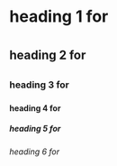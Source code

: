 # heading 1 for <h1>
## heading 2 for <h2>
### heading 3 for <h3>
#### heading 4 for <h4>
##### heading 5 for <h5>
###### heading 6 for <h6>
